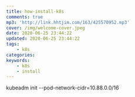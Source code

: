 ```yaml
---
title: how-install-k8s
comments: true
mp3: 'http://link.hhtjim.com/163/425570952.mp3'
cover: /img/welcome-cover.jpeg
date: 2020-06-25 23:44:22
updated: 2020-06-25 23:44:22
tags:
    - k8s
categories:
keywords:
    - k8s
    - install
---
```

kubeadm init  --pod-network-cidr=10.88.0.0/16
